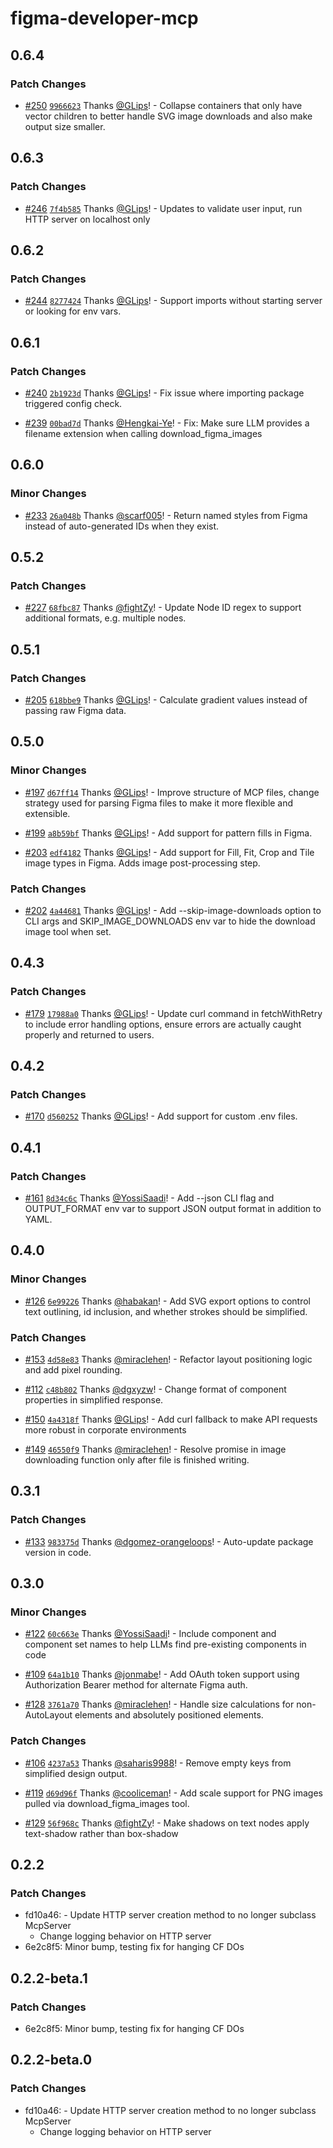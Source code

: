 # figma-developer-mcp

## 0.6.4

### Patch Changes

- [#250](https://github.com/GLips/Figma-Context-MCP/pull/250) [`9966623`](https://github.com/GLips/Figma-Context-MCP/commit/996662352cdeaa8e6d4a6f64154d6135c00a35ee) Thanks [@GLips](https://github.com/GLips)! - Collapse containers that only have vector children to better handle SVG image downloads and also make output size smaller.

## 0.6.3

### Patch Changes

- [#246](https://github.com/GLips/Figma-Context-MCP/pull/246) [`7f4b585`](https://github.com/GLips/Figma-Context-MCP/commit/7f4b5859454b0567c2121ff22c69a0344680b124) Thanks [@GLips](https://github.com/GLips)! - Updates to validate user input, run HTTP server on localhost only

## 0.6.2

### Patch Changes

- [#244](https://github.com/GLips/Figma-Context-MCP/pull/244) [`8277424`](https://github.com/GLips/Figma-Context-MCP/commit/8277424205e6421a133ac38086f6eb7ac124ea65) Thanks [@GLips](https://github.com/GLips)! - Support imports without starting server or looking for env vars.

## 0.6.1

### Patch Changes

- [#240](https://github.com/GLips/Figma-Context-MCP/pull/240) [`2b1923d`](https://github.com/GLips/Figma-Context-MCP/commit/2b1923dcf50275a3d4daf9279265d27c6fadb2f7) Thanks [@GLips](https://github.com/GLips)! - Fix issue where importing package triggered config check.

- [#239](https://github.com/GLips/Figma-Context-MCP/pull/239) [`00bad7d`](https://github.com/GLips/Figma-Context-MCP/commit/00bad7dae48a6d0cc55d78560cc691a39271f151) Thanks [@Hengkai-Ye](https://github.com/Hengkai-Ye)! - Fix: Make sure LLM provides a filename extension when calling download_figma_images

## 0.6.0

### Minor Changes

- [#233](https://github.com/GLips/Figma-Context-MCP/pull/233) [`26a048b`](https://github.com/GLips/Figma-Context-MCP/commit/26a048bbd09db2b7e5265b5777609fb619617068) Thanks [@scarf005](https://github.com/scarf005)! - Return named styles from Figma instead of auto-generated IDs when they exist.

## 0.5.2

### Patch Changes

- [#227](https://github.com/GLips/Figma-Context-MCP/pull/227) [`68fbc87`](https://github.com/GLips/Figma-Context-MCP/commit/68fbc87645d25c57252d4d9bec5f43ee4238b09f) Thanks [@fightZy](https://github.com/fightZy)! - Update Node ID regex to support additional formats, e.g. multiple nodes.

## 0.5.1

### Patch Changes

- [#205](https://github.com/GLips/Figma-Context-MCP/pull/205) [`618bbe9`](https://github.com/GLips/Figma-Context-MCP/commit/618bbe98c49428e617de0240f0e9c2842867ae9b) Thanks [@GLips](https://github.com/GLips)! - Calculate gradient values instead of passing raw Figma data.

## 0.5.0

### Minor Changes

- [#197](https://github.com/GLips/Figma-Context-MCP/pull/197) [`d67ff14`](https://github.com/GLips/Figma-Context-MCP/commit/d67ff143347bb1dbc152157b75d6e8b290dabb0f) Thanks [@GLips](https://github.com/GLips)! - Improve structure of MCP files, change strategy used for parsing Figma files to make it more flexible and extensible.

- [#199](https://github.com/GLips/Figma-Context-MCP/pull/199) [`a8b59bf`](https://github.com/GLips/Figma-Context-MCP/commit/a8b59bf079128c9dba0bf6d8cd1601b8a6654b88) Thanks [@GLips](https://github.com/GLips)! - Add support for pattern fills in Figma.

- [#203](https://github.com/GLips/Figma-Context-MCP/pull/203) [`edf4182`](https://github.com/GLips/Figma-Context-MCP/commit/edf41826f5bd4ebe6ea353a9c9b8be669f0ae659) Thanks [@GLips](https://github.com/GLips)! - Add support for Fill, Fit, Crop and Tile image types in Figma. Adds image post-processing step.

### Patch Changes

- [#202](https://github.com/GLips/Figma-Context-MCP/pull/202) [`4a44681`](https://github.com/GLips/Figma-Context-MCP/commit/4a44681903f1c071c5892454d19370ed89ecd0a3) Thanks [@GLips](https://github.com/GLips)! - Add --skip-image-downloads option to CLI args and SKIP_IMAGE_DOWNLOADS env var to hide the download image tool when set.

## 0.4.3

### Patch Changes

- [#179](https://github.com/GLips/Figma-Context-MCP/pull/179) [`17988a0`](https://github.com/GLips/Figma-Context-MCP/commit/17988a0b5543330c6b8f7f24baa33b65a0da7957) Thanks [@GLips](https://github.com/GLips)! - Update curl command in fetchWithRetry to include error handling options, ensure errors are actually caught properly and returned to users.

## 0.4.2

### Patch Changes

- [#170](https://github.com/GLips/Figma-Context-MCP/pull/170) [`d560252`](https://github.com/GLips/Figma-Context-MCP/commit/d56025286e8c3c24d75f170974c12f96d32fda8b) Thanks [@GLips](https://github.com/GLips)! - Add support for custom .env files.

## 0.4.1

### Patch Changes

- [#161](https://github.com/GLips/Figma-Context-MCP/pull/161) [`8d34c6c`](https://github.com/GLips/Figma-Context-MCP/commit/8d34c6c23df3b2be5d5366723aeefdc2cca0a904) Thanks [@YossiSaadi](https://github.com/YossiSaadi)! - Add --json CLI flag and OUTPUT_FORMAT env var to support JSON output format in addition to YAML.

## 0.4.0

### Minor Changes

- [#126](https://github.com/GLips/Figma-Context-MCP/pull/126) [`6e99226`](https://github.com/GLips/Figma-Context-MCP/commit/6e9922693dcff70b69be6b505e24062a89e821f0) Thanks [@habakan](https://github.com/habakan)! - Add SVG export options to control text outlining, id inclusion, and whether strokes should be simplified.

### Patch Changes

- [#153](https://github.com/GLips/Figma-Context-MCP/pull/153) [`4d58e83`](https://github.com/GLips/Figma-Context-MCP/commit/4d58e83d2e56e2bc1a4799475f29ffe2a18d6868) Thanks [@miraclehen](https://github.com/miraclehen)! - Refactor layout positioning logic and add pixel rounding.

- [#112](https://github.com/GLips/Figma-Context-MCP/pull/112) [`c48b802`](https://github.com/GLips/Figma-Context-MCP/commit/c48b802ff653cfc46fe6077a8dc96bd4a15edb40) Thanks [@dgxyzw](https://github.com/dgxyzw)! - Change format of component properties in simplified response.

- [#150](https://github.com/GLips/Figma-Context-MCP/pull/150) [`4a4318f`](https://github.com/GLips/Figma-Context-MCP/commit/4a4318faa6c2eb91a08e6cc2e41e3f9e2f499a41) Thanks [@GLips](https://github.com/GLips)! - Add curl fallback to make API requests more robust in corporate environments

- [#149](https://github.com/GLips/Figma-Context-MCP/pull/149) [`46550f9`](https://github.com/GLips/Figma-Context-MCP/commit/46550f91340969cf3683f4537aefc87d807f1b64) Thanks [@miraclehen](https://github.com/miraclehen)! - Resolve promise in image downloading function only after file is finished writing.

## 0.3.1

### Patch Changes

- [#133](https://github.com/GLips/Figma-Context-MCP/pull/133) [`983375d`](https://github.com/GLips/Figma-Context-MCP/commit/983375d3fe7f2c4b48ce770b13e5b8cb06b162d0) Thanks [@dgomez-orangeloops](https://github.com/dgomez-orangeloops)! - Auto-update package version in code.

## 0.3.0

### Minor Changes

- [#122](https://github.com/GLips/Figma-Context-MCP/pull/122) [`60c663e`](https://github.com/GLips/Figma-Context-MCP/commit/60c663e6a83886b03eb2cde7c60433439e2cedd0) Thanks [@YossiSaadi](https://github.com/YossiSaadi)! - Include component and component set names to help LLMs find pre-existing components in code

- [#109](https://github.com/GLips/Figma-Context-MCP/pull/109) [`64a1b10`](https://github.com/GLips/Figma-Context-MCP/commit/64a1b10fb62e4ccb5d456d4701ab1fac82084af3) Thanks [@jonmabe](https://github.com/jonmabe)! - Add OAuth token support using Authorization Bearer method for alternate Figma auth.

- [#128](https://github.com/GLips/Figma-Context-MCP/pull/128) [`3761a70`](https://github.com/GLips/Figma-Context-MCP/commit/3761a70db57b3f038335a5fb568c2ca5ff45ad21) Thanks [@miraclehen](https://github.com/miraclehen)! - Handle size calculations for non-AutoLayout elements and absolutely positioned elements.

### Patch Changes

- [#106](https://github.com/GLips/Figma-Context-MCP/pull/106) [`4237a53`](https://github.com/GLips/Figma-Context-MCP/commit/4237a5363f696dcf7abe046940180b6861bdcf22) Thanks [@saharis9988](https://github.com/saharis9988)! - Remove empty keys from simplified design output.

- [#119](https://github.com/GLips/Figma-Context-MCP/pull/119) [`d69d96f`](https://github.com/GLips/Figma-Context-MCP/commit/d69d96fd8a99c9b59111d9c89613a74c1ac7aa7d) Thanks [@cooliceman](https://github.com/cooliceman)! - Add scale support for PNG images pulled via download_figma_images tool.

- [#129](https://github.com/GLips/Figma-Context-MCP/pull/129) [`56f968c`](https://github.com/GLips/Figma-Context-MCP/commit/56f968cd944cbf3058f71f3285c363e895dcf91d) Thanks [@fightZy](https://github.com/fightZy)! - Make shadows on text nodes apply text-shadow rather than box-shadow

## 0.2.2

### Patch Changes

- fd10a46: - Update HTTP server creation method to no longer subclass McpServer
  - Change logging behavior on HTTP server
- 6e2c8f5: Minor bump, testing fix for hanging CF DOs

## 0.2.2-beta.1

### Patch Changes

- 6e2c8f5: Minor bump, testing fix for hanging CF DOs

## 0.2.2-beta.0

### Patch Changes

- fd10a46: - Update HTTP server creation method to no longer subclass McpServer
  - Change logging behavior on HTTP server
